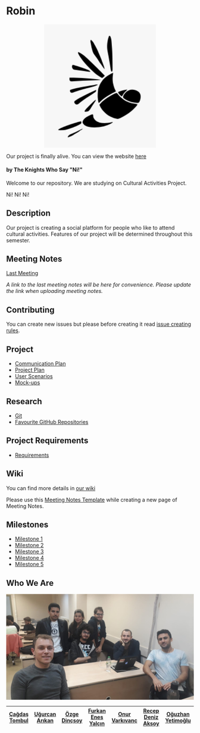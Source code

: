 # Robin 
<p align="center">
  <img src="https://github.com/bounswe/bounswe2018group3/blob/master/rsrc/Screen%20Shot%202018-10-30%20at%2012.08.59.png" alt="robin" width="300" style="margin:0 auto; display: block;"/>
</p>

Our project is finally alive. You can view the website [here](http://139.59.128.92:5000/)

#### by The Knights Who Say "Ni!"

Welcome to our repository. We are studying on Cultural Activities Project.

Ni! Ni! Ni!

## Description
Our project is creating a social platform for people who like to attend cultural activities. Features of our project will be determined throughout this semester.


## Meeting Notes
[Last Meeting](https://github.com/bounswe/bounswe2018group3/wiki/Meeting-%237)

_A link to the last meeting notes will be here for convenience._
_Please update the link when uploading meeting notes._

## Contributing
You can create new issues but please before creating it read [issue creating rules](https://github.com/bounswe/bounswe2018group3/wiki/Creating-Issues).

## Project
* [Communication Plan](https://github.com/bounswe/bounswe2018group3/wiki/Communication-Plan)
* [Project Plan](https://github.com/bounswe/bounswe2018group3/wiki/Project-Plan)
* [User Scenarios](https://github.com/bounswe/bounswe2018group3/wiki/User-Scenarios)
* [Mock-ups](https://github.com/bounswe/bounswe2018group3/wiki/Mock-ups)

## Research
* [Git](https://github.com/bounswe/bounswe2018group3/wiki/Git)
* [Favourite GitHub Repositories](https://github.com/bounswe/bounswe2018group3/wiki/Favourite-GitHub-Repositories)

## Project Requirements
* [Requirements](https://github.com/bounswe/bounswe2018group3/wiki/Project-Requirements)

## Wiki
You can find more details in [our wiki](https://github.com/bounswe/bounswe2018group3/wiki)

Please use this [Meeting Notes Template](https://github.com/bounswe/bounswe2018group3/wiki/Meeting-Notes-Template) while creating a new page of Meeting Notes.


## Milestones
* [Milestone 1](https://github.com/bounswe/bounswe2018group3/wiki/Milestone-1)
* [Milestone 2](https://github.com/bounswe/bounswe2018group3/wiki/Milestone-2)
* [Milestone 3](https://github.com/bounswe/bounswe2018group3/wiki/Milestone-3)
* [Milestone 4](https://github.com/bounswe/bounswe2018group3/wiki/Milestone-4)
* [Milestone 5](https://github.com/bounswe/bounswe2018group3/wiki/Milestone-5)

## Who We Are
![WeirdGroupPhoto](https://github.com/bounswe/bounswe2018group3/blob/master/rsrc/groupphoto.jpeg)

| [Çağdaş Tombul](https://github.com/bounswe/bounswe2018group3/wiki/%C3%87a%C4%9Fda%C5%9F-Tombul) | [Uğurcan Arıkan](https://github.com/bounswe/bounswe2018group3/wiki/U%C4%9Furcan-Ar%C4%B1kan) | [Özge Dinçsoy](https://github.com/bounswe/bounswe2018group3/wiki/Özge-Dinçsoy) | [Furkan Enes Yalçın](https://github.com/bounswe/bounswe2018group3/wiki/Furkan-Enes-Yalçın) | [Onur Varkıvanç](https://github.com/bounswe/bounswe2018group3/wiki/Onur-Varkıvanç) | [Recep Deniz Aksoy](https://github.com/bounswe/bounswe2018group3/wiki/Recep-Deniz-Aksoy) | [Oğuzhan Yetimoğlu](https://github.com/bounswe/bounswe2018group3/wiki/Oğuzhan-Yetimoğlu) |
| ------------ | ------------ | ------------ | ------------ | ------------ | ------------ | ------------ |
